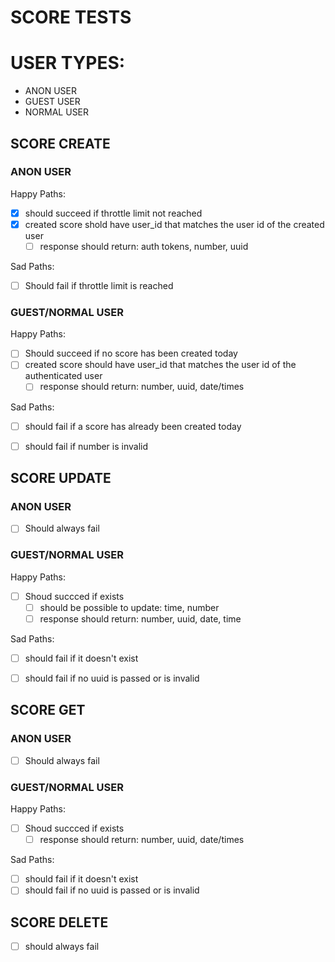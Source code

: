 # SCORE TESTS


# USER TYPES:
- ANON USER
- GUEST USER
- NORMAL USER


## SCORE CREATE

### ANON USER
Happy Paths:
- [x] should succeed if throttle limit not reached
- [x] created score shold have user_id that matches the user id of the created user
    - [ ] response should return: auth tokens, number, uuid

Sad Paths:
- [ ] Should fail if throttle limit is reached

### GUEST/NORMAL USER
Happy Paths:
- [ ] Should succeed if no score has been created today
- [ ] created score should have user_id that matches the user id of the authenticated user
    - [ ] response should return: number, uuid, date/times

Sad Paths:
- [ ] should fail if a score has already been created today
- [ ] should fail if number is invalid



## SCORE UPDATE

### ANON USER
- [ ] Should always fail

### GUEST/NORMAL USER

Happy Paths:
- [ ] Shoud succced if exists
    - [ ] should be possible to update: time, number
    - [ ] response should return: number, uuid, date, time

Sad Paths:
- [ ] should fail if it doesn't exist
- [ ] should fail if no uuid is passed or is invalid



## SCORE GET

### ANON USER
- [ ] Should always fail

### GUEST/NORMAL USER

Happy Paths:
- [ ] Shoud succced if exists
    - [ ] response should return: number, uuid, date/times

Sad Paths:
- [ ] should fail if it doesn't exist
- [ ] should fail if no uuid is passed or is invalid

## SCORE DELETE
- [ ] should always fail